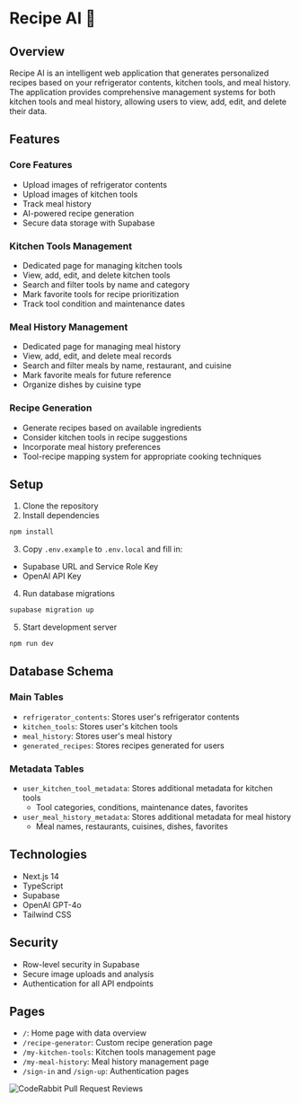 # Recipe AI 🍳

## Overview
Recipe AI is an intelligent web application that generates personalized recipes based on your refrigerator contents, kitchen tools, and meal history. The application provides comprehensive management systems for both kitchen tools and meal history, allowing users to view, add, edit, and delete their data.

## Features

### Core Features
- Upload images of refrigerator contents
- Upload images of kitchen tools
- Track meal history
- AI-powered recipe generation
- Secure data storage with Supabase

### Kitchen Tools Management
- Dedicated page for managing kitchen tools
- View, add, edit, and delete kitchen tools
- Search and filter tools by name and category
- Mark favorite tools for recipe prioritization
- Track tool condition and maintenance dates

### Meal History Management
- Dedicated page for managing meal history
- View, add, edit, and delete meal records
- Search and filter meals by name, restaurant, and cuisine
- Mark favorite meals for future reference
- Organize dishes by cuisine type

### Recipe Generation
- Generate recipes based on available ingredients
- Consider kitchen tools in recipe suggestions
- Incorporate meal history preferences
- Tool-recipe mapping system for appropriate cooking techniques

## Setup

1. Clone the repository
2. Install dependencies
```bash
npm install
```

3. Copy `.env.example` to `.env.local` and fill in:
- Supabase URL and Service Role Key
- OpenAI API Key

4. Run database migrations
```bash
supabase migration up
```

5. Start development server
```bash
npm run dev
```

## Database Schema

### Main Tables
- `refrigerator_contents`: Stores user's refrigerator contents
- `kitchen_tools`: Stores user's kitchen tools
- `meal_history`: Stores user's meal history
- `generated_recipes`: Stores recipes generated for users

### Metadata Tables
- `user_kitchen_tool_metadata`: Stores additional metadata for kitchen tools
  - Tool categories, conditions, maintenance dates, favorites
- `user_meal_history_metadata`: Stores additional metadata for meal history
  - Meal names, restaurants, cuisines, dishes, favorites

## Technologies
- Next.js 14
- TypeScript
- Supabase
- OpenAI GPT-4o
- Tailwind CSS

## Security
- Row-level security in Supabase
- Secure image uploads and analysis
- Authentication for all API endpoints

## Pages
- `/`: Home page with data overview
- `/recipe-generator`: Custom recipe generation page
- `/my-kitchen-tools`: Kitchen tools management page
- `/my-meal-history`: Meal history management page
- `/sign-in` and `/sign-up`: Authentication pages

![CodeRabbit Pull Request Reviews](https://img.shields.io/coderabbit/prs/github/eugenetwtw/s06recipeai?utm_source=oss&utm_medium=github&utm_campaign=eugenetwtw%2Fs06recipeai&labelColor=171717&color=FF570A&link=https%3A%2F%2Fcoderabbit.ai&label=CodeRabbit+Reviews)
